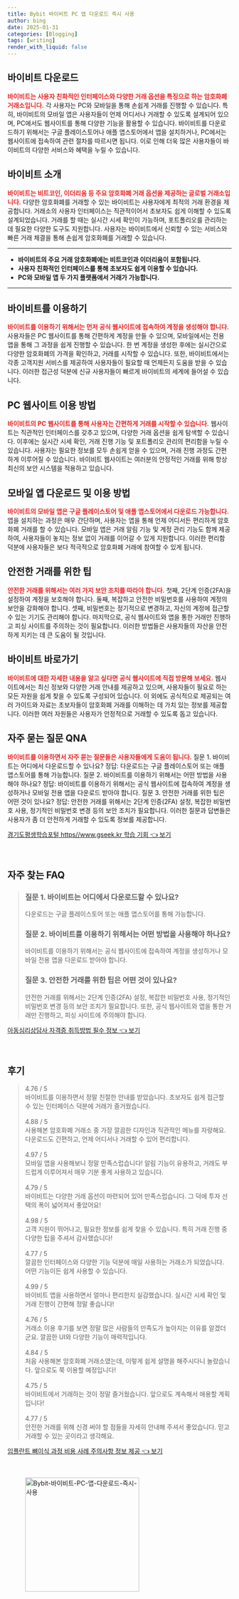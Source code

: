 ```yaml
---
title: Bybit 바이비트 PC 앱 다운로드 즉시 사용
author: bing
date: 2025-01-31
categories: [Blogging]
tags: [writing]
render_with_liquid: false
---
```



<h2 id='바이비트 다운로드'>바이비트 다운로드</h2>

<p><b><span style="color: #ee2323;">바이비트는 사용자 친화적인 인터페이스와 다양한 거래 옵션을 특징으로 하는 암호화폐 거래소입니다.</span></b> 각 사용자는 PC와 모바일을 통해 손쉽게 거래를 진행할 수 있습니다. 특히, 바이비트의 모바일 앱은 사용자들이 언제 어디서나 거래할 수 있도록 설계되어 있으며, PC에서도 웹사이트를 통해 다양한 기능을 활용할 수 있습니다. 바이비트를 다운로드하기 위해서는 구글 플레이스토어나 애플 앱스토어에서 앱을 설치하거나, PC에서는 웹사이트에 접속하여 관련 절차를 따르시면 됩니다. 이로 인해 더욱 많은 사용자들이 바이비트의 다양한 서비스와 혜택을 누릴 수 있습니다.</p>

<h2 id='바이비트 소개'>바이비트 소개</h2>

<p><b><span style="color: #ee2323;">바이비트는 비트코인, 이더리움 등 주요 암호화폐 거래 옵션을 제공하는 글로벌 거래소입니다.</span></b> 다양한 암호화폐를 거래할 수 있는 바이비트는 사용자에게 최적의 거래 환경을 제공합니다. 거래소의 사용자 인터페이스는 직관적이어서 초보자도 쉽게 이해할 수 있도록 설계되었습니다. 거래를 할 때는 실시간 시세 확인이 가능하며, 포트폴리오를 관리하는 데 필요한 다양한 도구도 지원합니다. 사용자는 바이비트에서 신뢰할 수 있는 서비스와 빠른 거래 체결을 통해 손쉽게 암호화폐를 거래할 수 있습니다.</p>

<hr />

<ul>
    <li><b>바이비트의 주요 거래 암호화폐에는 비트코인과 이더리움이 포함됩니다.</b></li>
    <li><b>사용자 친화적인 인터페이스를 통해 초보자도 쉽게 이용할 수 있습니다.</b></li>
    <li><b>PC와 모바일 앱 두 가지 플랫폼에서 거래가 가능합니다.</b></li>
</ul>

<hr />

<h2 id='바이비트를 이용하기'>바이비트를 이용하기</h2>

<p><b><span style="color: #ee2323;">바이비트를 이용하기 위해서는 먼저 공식 웹사이트에 접속하여 계정을 생성해야 합니다.</span></b> 사용자들은 PC 웹사이트를 통해 간편하게 계정을 만들 수 있으며, 모바일에서는 전용 앱을 통해 그 과정을 쉽게 진행할 수 있습니다. 한 번 계정을 생성한 후에는 실시간으로 다양한 암호화폐의 가격을 확인하고, 거래를 시작할 수 있습니다. 또한, 바이비트에서는 각종 고객지원 서비스를 제공하여 사용자들이 필요할 때 언제든지 도움을 받을 수 있습니다. 이러한 접근성 덕분에 신규 사용자들이 빠르게 바이비트의 세계에 들어설 수 있습니다.</p>

<h2 id='PC 웹사이트 이용 방법'>PC 웹사이트 이용 방법</h2>

<p><b><span style="color: #ee2323;">바이비트의 PC 웹사이트를 통해 사용자는 간편하게 거래를 시작할 수 있습니다.</span></b> 웹사이트는 직관적인 인터페이스를 갖추고 있으며, 다양한 거래 옵션을 쉽게 탐색할 수 있습니다. 이후에는 실시간 시세 확인, 거래 진행 기능 및 포트폴리오 관리의 편리함을 누릴 수 있습니다. 사용자는 필요한 정보를 모두 손쉽게 얻을 수 있으며, 거래 진행 과정도 간편하게 이루어질 수 있습니다. 바이비트 웹사이트는 여러분의 안정적인 거래를 위해 항상 최신의 보안 시스템을 적용하고 있습니다.</p>

<h2 id='모바일 앱 다운로드 및 이용 방법'>모바일 앱 다운로드 및 이용 방법</h2>

<p><b><span style="color: #ee2323;">바이비트의 모바일 앱은 구글 플레이스토어 및 애플 앱스토어에서 다운로드 가능합니다.</span></b> 앱을 설치하는 과정은 매우 간단하며, 사용자는 앱을 통해 언제 어디서든 편리하게 암호화폐 거래를 할 수 있습니다. 모바일 앱은 거래 알림 기능 및 계정 관리 기능도 함께 제공하여, 사용자들이 놓치는 정보 없이 거래를 이어갈 수 있게 지원합니다. 이러한 편리함 덕분에 사용자들은 보다 적극적으로 암호화폐 거래에 참여할 수 있게 됩니다.</p>

<h2 id='안전한 거래를 위한 팁'>안전한 거래를 위한 팁</h2>

<p><b><span style="color: #ee2323;">안전한 거래를 위해서는 여러 가지 보안 조치를 따라야 합니다.</span></b> 첫째, 2단계 인증(2FA)을 설정하여 계정을 보호해야 합니다. 둘째, 복잡하고 안전한 비밀번호를 사용하여 계정의 보안을 강화해야 합니다. 셋째, 비밀번호는 정기적으로 변경하고, 자신의 계정에 접근할 수 있는 기기도 관리해야 합니다. 마지막으로, 공식 웹사이트와 앱을 통한 거래만 진행하고 피싱 사이트를 주의하는 것이 필요합니다. 이러한 방법들은 사용자들의 자산을 안전하게 지키는 데 큰 도움이 될 것입니다.</p>

<h2 id='바이비트 바로가기'>바이비트 바로가기</h2>

<p><b><span style="color: #ee2323;">바이비트에 대한 자세한 내용을 알고 싶다면 공식 웹사이트에 직접 방문해 보세요.</span></b> 웹사이트에서는 최신 정보와 다양한 거래 안내를 제공하고 있으며, 사용자들이 필요로 하는 모든 자원을 쉽게 찾을 수 있도록 구성되어 있습니다. 이 외에도 공식적으로 제공되는 여러 가이드와 자료는 초보자들이 암호화폐 거래를 이해하는 데 가치 있는 정보를 제공합니다. 이러한 여러 자원들은 사용자가 안정적으로 거래할 수 있도록 돕고 있습니다.</p>

<h2 id='자주 묻는 질문 QNA'>자주 묻는 질문 QNA</h2>

<p><b><span style="color: #ee2323;">바이비트를 이용하면서 자주 묻는 질문들은 사용자들에게 도움이 됩니다.</span></b> 질문 1. 바이비트는 어디에서 다운로드할 수 있나요? 정답: 다운로드는 구글 플레이스토어 또는 애플 앱스토어를 통해 가능합니다. 질문 2. 바이비트를 이용하기 위해서는 어떤 방법을 사용해야 하나요? 정답: 바이비트를 이용하기 위해서는 공식 웹사이트에 접속하여 계정을 생성하거나 모바일 전용 앱을 다운로드 받아야 합니다. 질문 3. 안전한 거래를 위한 팁은 어떤 것이 있나요? 정답: 안전한 거래를 위해서는 2단계 인증(2FA) 설정, 복잡한 비밀번호 사용, 정기적인 비밀번호 변경 등의 보안 조치가 필요합니다. 이러한 질문과 답변들은 사용자가 좀 더 안전하게 거래할 수 있도록 정보를 제공합니다.</p>


<p><a class="click-button" title="경기도평생학습포털 https//www.gseek.kr 학습 기회" href="https://blackassets.github.io/posts/%EA%B2%BD%EA%B8%B0%EB%8F%84%ED%8F%89%EC%83%9D%ED%95%99%EC%8A%B5%ED%8F%AC%ED%84%B8-httpswww.gseek.kr-%ED%95%99%EC%8A%B5-%EA%B8%B0%ED%9A%8C/" rel="dofollow">경기도평생학습포털 https//www.gseek.kr 학습 기회 👈 보기</a></p><br>
<h2 id='자주_찾는_FAQ'>자주 찾는 FAQ</h2>
<div itemscope="" itemtype="https://schema.org/FAQPage"> 
<blockquote> 
<div itemscope="" itemprop="mainEntity" itemtype="https://schema.org/Question"> 
<h3 itemprop="name">질문 1. 바이비트는 어디에서 다운로드할 수 있나요?</h3> 
<div itemscope="" itemprop="acceptedAnswer" itemtype="https://schema.org/Answer"> 
<span itemprop="text"> 
<p>다운로드는 구글 플레이스토어 또는 애플 앱스토어를 통해 가능합니다.</p> 
</span> 
</div> 
</div> 
<div itemscope="" itemprop="mainEntity" itemtype="https://schema.org/Question"> 
<h3 itemprop="name">질문 2. 바이비트를 이용하기 위해서는 어떤 방법을 사용해야 하나요?</h3> 
<div itemscope="" itemprop="acceptedAnswer" itemtype="https://schema.org/Answer"> 
<span itemprop="text"> 
<p>바이비트를 이용하기 위해서는 공식 웹사이트에 접속하여 계정을 생성하거나 모바일 전용 앱을 다운로드 받아야 합니다.</p> 
</span> 
</div> 
</div> 
<div itemscope="" itemprop="mainEntity" itemtype="https://schema.org/Question"> 
<h3 itemprop="name">질문 3. 안전한 거래를 위한 팁은 어떤 것이 있나요?</h3> 
<div itemscope="" itemprop="acceptedAnswer" itemtype="https://schema.org/Answer"> 
<span itemprop="text"> 
<p>안전한 거래를 위해서는 2단계 인증(2FA) 설정, 복잡한 비밀번호 사용, 정기적인 비밀번호 변경 등의 보안 조치가 필요합니다. 또한, 공식 웹사이트와 앱을 통한 거래만 진행하고, 피싱 사이트에 주의해야 합니다.</p> 
</span> 
</div> 
</div> 
</blockquote> 
</div>
<p><a class="click-button" title="아동심리상담사 자격증 취득방법 필수 정보" href="https://blackassets.github.io/posts/%EC%95%84%EB%8F%99%EC%8B%AC%EB%A6%AC%EC%83%81%EB%8B%B4%EC%82%AC-%EC%9E%90%EA%B2%A9%EC%A6%9D-%EC%B7%A8%EB%93%9D%EB%B0%A9%EB%B2%95-%ED%95%84%EC%88%98-%EC%A0%95%EB%B3%B4/" rel="dofollow">아동심리상담사 자격증 취득방법 필수 정보 👈 보기</a></p><br>
<h2 id='후기'>후기</h2>
<div itemscope itemtype="https://schema.org/Product">
  <blockquote>
  <div itemprop="review" itemscope itemtype="https://schema.org/Review">
      <div itemprop="reviewRating" itemscope itemtype="https://schema.org/Rating"> <span itemprop="ratingValue">4.76</span> / <span itemprop="bestRating">5</span> </div>
      <span itemprop="reviewBody">바이비트를 이용하면서 정말 친절한 안내를 받았습니다. 초보자도 쉽게 접근할 수 있는 인터페이스 덕분에 거래가 즐거웠습니다.</span>
  </div>
  <br>
  <div itemprop="review" itemscope itemtype="https://schema.org/Review">
      <div itemprop="reviewRating" itemscope itemtype="https://schema.org/Rating"> <span itemprop="ratingValue">4.88</span> / <span itemprop="bestRating">5</span> </div>
      <span itemprop="reviewBody">사용해본 암호화폐 거래소 중 가장 깔끔한 디자인과 직관적인 메뉴를 자랑해요. 다운로드도 간편하고, 언제 어디서나 거래할 수 있어 편리합니다.</span>
  </div>
  <br>
  <div itemprop="review" itemscope itemtype="https://schema.org/Review">
      <div itemprop="reviewRating" itemscope itemtype="https://schema.org/Rating"> <span itemprop="ratingValue">4.97</span> / <span itemprop="bestRating">5</span> </div>
      <span itemprop="reviewBody">모바일 앱을 사용해보니 정말 만족스럽습니다! 알림 기능이 유용하고, 거래도 부드럽게 이루어져서 매우 기분 좋게 사용하고 있습니다.</span>
  </div>
  <br>
  <div itemprop="review" itemscope itemtype="https://schema.org/Review">
      <div itemprop="reviewRating" itemscope itemtype="https://schema.org/Rating"> <span itemprop="ratingValue">4.79</span> / <span itemprop="bestRating">5</span> </div>
      <span itemprop="reviewBody">바이비트는 다양한 거래 옵션이 마련되어 있어 만족스럽습니다. 그 덕에 투자 선택의 폭이 넓어져서 좋았어요!</span>
  </div>
  <br>
  <div itemprop="review" itemscope itemtype="https://schema.org/Review">
      <div itemprop="reviewRating" itemscope itemtype="https://schema.org/Rating"> <span itemprop="ratingValue">4.98</span> / <span itemprop="bestRating">5</span> </div>
      <span itemprop="reviewBody">고객 지원이 뛰어나고, 필요한 정보를 쉽게 찾을 수 있습니다. 특히 거래 진행 중 다양한 팁을 주셔서 감사했습니다!</span>
  </div>
  <br>
  <div itemprop="review" itemscope itemtype="https://schema.org/Review">
      <div itemprop="reviewRating" itemscope itemtype="https://schema.org/Rating"> <span itemprop="ratingValue">4.77</span> / <span itemprop="bestRating">5</span> </div>
      <span itemprop="reviewBody">깔끔한 인터페이스와 다양한 기능 덕분에 매일 사용하는 거래소가 되었습니다. 어떤 기능이든 쉽게 사용할 수 있습니다.</span>
  </div>
  <br>
  <div itemprop="review" itemscope itemtype="https://schema.org/Review">
      <div itemprop="reviewRating" itemscope itemtype="https://schema.org/Rating"> <span itemprop="ratingValue">4.99</span> / <span itemprop="bestRating">5</span> </div>
      <span itemprop="reviewBody">바이비트 앱을 사용하면서 얼마나 편리한지 실감했습니다. 실시간 시세 확인 및 거래 진행이 간편해 정말 좋습니다!</span>
  </div>
  <br>
  <div itemprop="review" itemscope itemtype="https://schema.org/Review">
      <div itemprop="reviewRating" itemscope itemtype="https://schema.org/Rating"> <span itemprop="ratingValue">4.76</span> / <span itemprop="bestRating">5</span> </div>
      <span itemprop="reviewBody">거래소 이용 후기를 보면 정말 많은 사람들의 만족도가 높아지는 이유를 알겠더군요. 깔끔한 UI와 다양한 기능이 매력적입니다.</span>
  </div>
  <br>
  <div itemprop="review" itemscope itemtype="https://schema.org/Review">
      <div itemprop="reviewRating" itemscope itemtype="https://schema.org/Rating"> <span itemprop="ratingValue">4.84</span> / <span itemprop="bestRating">5</span> </div>
      <span itemprop="reviewBody">처음 사용해본 암호화폐 거래소였는데, 이렇게 쉽게 설명을 해주시다니 놀랐습니다. 앞으로도 쭉 이용할 예정입니다!</span>
  </div>
  <br>
  <div itemprop="review" itemscope itemtype="https://schema.org/Review">
      <div itemprop="reviewRating" itemscope itemtype="https://schema.org/Rating"> <span itemprop="ratingValue">4.75</span> / <span itemprop="bestRating">5</span> </div>
      <span itemprop="reviewBody">바이비트에서 거래하는 것이 정말 즐거웠습니다. 앞으로도 계속해서 애용할 계획입니다!</span>
  </div>
  <br>
  <div itemprop="review" itemscope itemtype="https://schema.org/Review">
      <div itemprop="reviewRating" itemscope itemtype="https://schema.org/Rating"> <span itemprop="ratingValue">4.77</span> / <span itemprop="bestRating">5</span> </div>
      <span itemprop="reviewBody">안전한 거래를 위해 신경 써야 할 점들을 자세히 안내해 주셔서 좋았습니다. 믿고 거래할 수 있는 곳이라고 생각해요.</span>
  </div>
  </blockquote>
</div>
<p><a class="click-button" title="임플란트 뼈이식 과정 비용 사례 주의사항 정보 제공" href="https://blackassets.github.io/posts/%EC%9E%84%ED%94%8C%EB%9E%80%ED%8A%B8-%EB%BC%88%EC%9D%B4%EC%8B%9D-%EA%B3%BC%EC%A0%95-%EB%B9%84%EC%9A%A9-%EC%82%AC%EB%A1%80-%EC%A3%BC%EC%9D%98%EC%82%AC%ED%95%AD-%EC%A0%95%EB%B3%B4-%EC%A0%9C%EA%B3%B5/" rel="dofollow">임플란트 뼈이식 과정 비용 사례 주의사항 정보 제공 👈 보기</a></p><br>
<figure class="image"><img src="https://blackassets.github.io/assets/img/thumbnail/Bybit-바이비트-PC-앱-다운로드-즉시-사용.webp" alt="Bybit-바이비트-PC-앱-다운로드-즉시-사용" width="256" height="256"></figure>